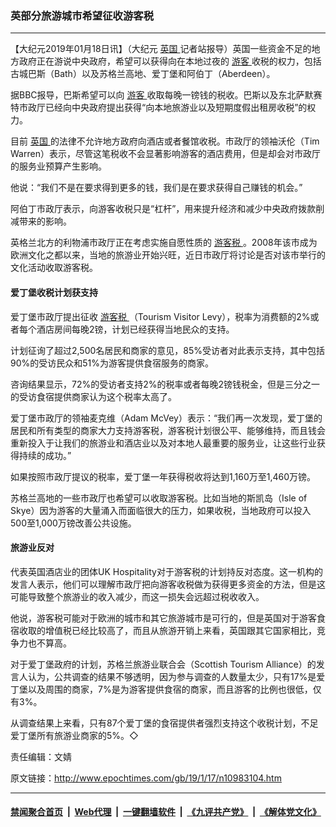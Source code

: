 ### 英部分旅游城市希望征收游客税
------------------------

<p>
 【大纪元2019年01月18日讯】（大纪元
 <a href="http://www.epochtimes.com/gb/tag/%E8%8B%B1%E5%9B%BD.html">
  英国
 </a>
 记者站报导）英国一些资金不足的地方政府正在游说中央政府，希望可以获得向在本地过夜的
 <a href="http://www.epochtimes.com/gb/tag/%E6%B8%B8%E5%AE%A2.html">
  游客
 </a>
 收税的权力，包括古城巴斯（Bath）以及苏格兰高地、爱丁堡和阿伯丁（Aberdeen）。
</p>
<p>
 据BBC报导，巴斯希望可以向
 <a href="http://www.epochtimes.com/gb/tag/%E6%B8%B8%E5%AE%A2.html">
  游客
 </a>
 收取每晚一镑钱的税收。巴斯以及东北萨默赛特市政厅已经向中央政府提出获得“向本地旅游业以及短期度假出租房收税”的权力。
</p>
<p>
 目前
 <a href="http://www.epochtimes.com/gb/tag/%E8%8B%B1%E5%9B%BD.html">
  英国
 </a>
 的法律不允许地方政府向酒店或者餐馆收税。市政厅的领袖沃伦（Tim Warren）表示，尽管这笔税收不会显著影响游客的酒店费用，但是却会对市政厅的服务业预算产生影响。
</p>
<p>
 他说：“我们不是在要求得到更多的钱，我们是在要求获得自己赚钱的机会。”
</p>
<p>
 阿伯丁市政厅表示，向游客收税只是“杠杆”，用来提升经济和减少中央政府拨款削减带来的影响。
</p>
<p>
 英格兰北方的利物浦市政厅正在考虑实施自愿性质的
 <a href="http://www.epochtimes.com/gb/tag/%E6%B8%B8%E5%AE%A2%E7%A8%8E.html">
  游客税
 </a>
 。2008年该市成为欧洲文化之都以来，当地的旅游业开始兴旺，近日市政厅将讨论是否对该市举行的文化活动收取游客税。
</p>
<h4>
 爱丁堡收税计划获支持
</h4>
<p>
 爱丁堡市政厅提出征收
 <a href="http://www.epochtimes.com/gb/tag/%E6%B8%B8%E5%AE%A2%E7%A8%8E.html">
  游客税
 </a>
 （Tourism Visitor Levy），税率为消费额的2%或者每个酒店房间每晚2镑，计划已经获得当地民众的支持。
</p>
<p>
 计划征询了超过2,500名居民和商家的意见，85%受访者对此表示支持，其中包括90%的受访民众和51%为游客提供食宿服务的商家。
</p>
<p>
 咨询结果显示，72%的受访者支持2%的税率或者每晚2镑钱税金，但是三分之一的受访食宿提供商家认为这个税率太高了。
</p>
<p>
 爱丁堡市政厅的领袖麦克维（Adam McVey）表示：“我们再一次发现，爱丁堡的居民和所有类型的商家大力支持游客税，游客税计划很公平、能够维持，而且钱会重新投入于让我们的旅游业和酒店业以及对本地人最重要的服务业，让这些行业获得持续的成功。”
</p>
<p>
 如果按照市政厅提议的税率，爱丁堡一年获得税收将达到1,160万至1,460万镑。
</p>
<p>
 苏格兰高地的一些市政厅也希望可以收取游客税。比如当地的斯凯岛（Isle of Skye）因为游客的大量涌入而面临很大的压力，如果收税，当地政府可以投入500至1,000万镑改善公共设施。
</p>
<h4>
 旅游业反对
</h4>
<p>
 代表英国酒店业的团体UK Hospitality对于游客税的计划持反对态度。这一机构的发言人表示，他们可以理解市政厅把向游客收税做为获得更多资金的方法，但是这可能导致整个旅游业的收入减少，而这一损失会远超过税收收入。
</p>
<p>
 他说，游客税可能对于欧洲的城市和其它旅游城市是可行的，但是英国对于游客食宿收取的增值税已经比较高了，而且从旅游开销上来看，英国跟其它国家相比，竞争力也不算高。
</p>
<p>
 对于爱丁堡政府的计划，苏格兰旅游业联合会（Scottish Tourism Alliance）的发言人认为，公共调查的结果不够透明，因为参与调查的人数量太少，只有17%是爱丁堡以及周围的商家，7%是为游客提供食宿的商家，而且游客的比例也很低，仅有3%。
</p>
<p>
 从调查结果上来看，只有87个爱丁堡的食宿提供者强烈支持这个收税计划，不足爱丁堡所有旅游业商家的5%。◇
</p>
<p>
 责任编辑：文婧
</p>

原文链接：http://www.epochtimes.com/gb/19/1/17/n10983104.htm


------------------------
#### [禁闻聚合首页](https://github.com/gfw-breaker/banned-news/blob/master/README.md) &nbsp;|&nbsp; [Web代理](https://github.com/gfw-breaker/open-proxy/blob/master/README.md) &nbsp;|&nbsp; [一键翻墙软件](https://github.com/gfw-breaker/nogfw/blob/master/README.md) &nbsp;|&nbsp; [《九评共产党》](https://github.com/gfw-breaker/9ping.md/blob/master/README.md#九评之一评共产党是什么) &nbsp;|&nbsp; [《解体党文化》](https://github.com/gfw-breaker/jtdwh.md/blob/master/README.md#绪论)